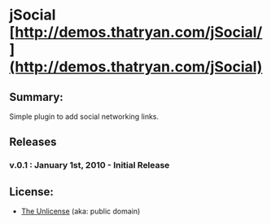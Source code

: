 #  jSocial [http://demos.thatryan.com/jSocial/](http://demos.thatryan.com/jSocial)

## Summary:

Simple plugin to add social networking links.



## Releases 

### v.0.1 : January 1st, 2010 - Initial Release


## License:

* [The Unlicense](http://unlicense.org) (aka: public domain)



